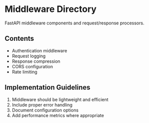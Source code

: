 # Middleware Directory

FastAPI middleware components and request/response processors.

## Contents

- Authentication middleware
- Request logging
- Response compression
- CORS configuration
- Rate limiting

## Implementation Guidelines

1. Middleware should be lightweight and efficient
2. Include proper error handling
3. Document configuration options
4. Add performance metrics where appropriate
